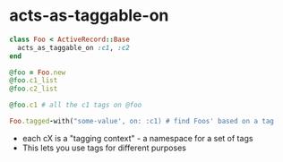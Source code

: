 # acts-as-taggable-on

```ruby
class Foo < ActiveRecord::Base
  acts_as_taggable_on :c1, :c2
end

@foo = Foo.new
@foo.c1_list
@foo.c2_list

@foo.c1 # all the c1 tags on @foo

Foo.tagged-with("some-value', on: :c1) # find Foos' based on a tag
```

* each cX is a "tagging context" - a namespace for a set of tags
* This lets you use tags for different purposes
